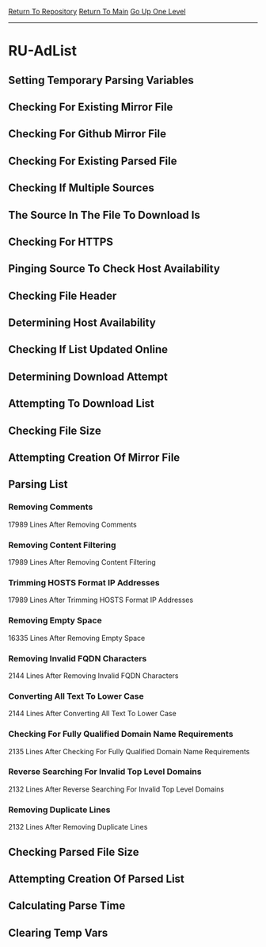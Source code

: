 [Return To Repository](https://github.com/deathbybandaid/piholeparser/)
[Return To Main](https://github.com/deathbybandaid/piholeparser/blob/master/RecentRunLogs/Mainlog.md)
[Go Up One Level](https://github.com/deathbybandaid/piholeparser/blob/master/RecentRunLogs/TopLevelScripts/30-Processing-Blacklists.md)
____________________________________
# RU-AdList
## Setting Temporary Parsing Variables
## Checking For Existing Mirror File
## Checking For Github Mirror File
## Checking For Existing Parsed File
## Checking If Multiple Sources
## The Source In The File To Download Is
## Checking For HTTPS
## Pinging Source To Check Host Availability
## Checking File Header
## Determining Host Availability
## Checking If List Updated Online
## Determining Download Attempt
## Attempting To Download List
## Checking File Size
## Attempting Creation Of Mirror File
## Parsing List
### Removing Comments
17989 Lines After Removing Comments
### Removing Content Filtering
17989 Lines After Removing Content Filtering
### Trimming HOSTS Format IP Addresses
17989 Lines After Trimming HOSTS Format IP Addresses
### Removing Empty Space
16335 Lines After Removing Empty Space
### Removing Invalid FQDN Characters
2144 Lines After Removing Invalid FQDN Characters
### Converting All Text To Lower Case
2144 Lines After Converting All Text To Lower Case
### Checking For Fully Qualified Domain Name Requirements
2135 Lines After Checking For Fully Qualified Domain Name Requirements
### Reverse Searching For Invalid Top Level Domains
2132 Lines After Reverse Searching For Invalid Top Level Domains
### Removing Duplicate Lines
2132 Lines After Removing Duplicate Lines
## Checking Parsed File Size
## Attempting Creation Of Parsed List
## Calculating Parse Time
## Clearing Temp Vars
